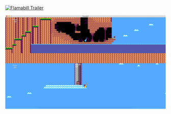 [![Flamabill Trailer](https://img.youtube.com/vi/CEb__nr0080/0.jpg)](https://www.youtube.com/watch?v=CEb__nr0080)

![Flamabill Screenshot](Screenshot.png?raw=true "Flamabill Screenshot")
